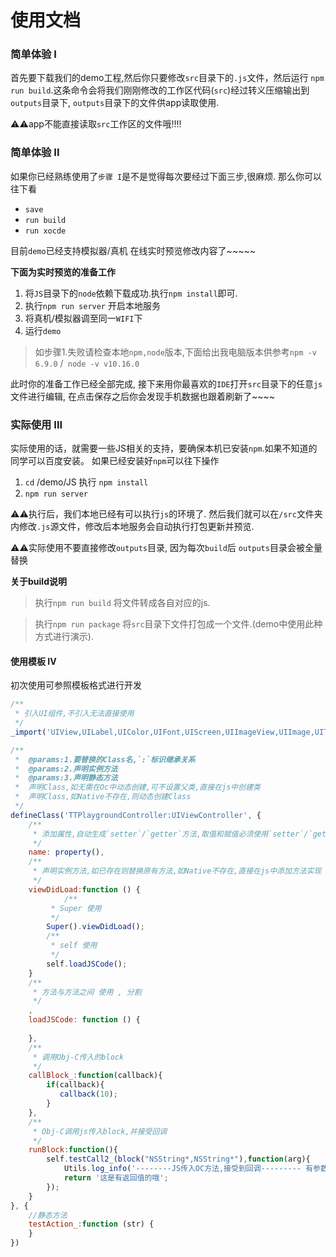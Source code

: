 # 使用文档

### 简单体验 I

首先要下载我们的demo工程,然后你只要修改`src`目录下的`.js`文件，然后运行 `npm run build`.这条命令会将我们刚刚修改的工作区代码(`src`)经过转义压缩输出到`outputs`目录下, `outputs`目录下的文件供app读取使用.

⚠️⚠️app不能直接读取`src`工作区的文件哦!!!!

### 简单体验 II
如果你已经熟练使用了`步骤 I`是不是觉得每次要经过下面三步,很麻烦. 那么你可以往下看
* `save`
* `run build`
* `run xocde`

目前`demo`已经支持模拟器/真机 在线实时预览修改内容了~~~~~

**下面为实时预览的准备工作**

1. 将`JS`目录下的`node`依赖下载成功.执行`npm install`即可.
2. 执行`npm run server` 开启本地服务
3. 将真机/模拟器调至同一`WIFI`下
4. 运行`demo`

> 如步骤1.失败请检查本地`npm,node`版本,下面给出我电脑版本供参考`npm -v  6.9.0`
/` node -v v10.16.0`


此时你的准备工作已经全部完成, 接下来用你最喜欢的`IDE`打开`src`目录下的任意`js`文件进行编辑, 在点击保存之后你会发现手机数据也跟着刷新了~~~~

### 实际使用 III

实际使用的话，就需要一些JS相关的支持，要确保本机已安装`npm`.如果不知道的同学可以百度安装。
如果已经安装好`npm`可以往下操作

1. `cd` /demo/JS  执行 `npm install`
2. `npm run server`



⚠️⚠️执行后，我们本地已经有可以执行`js`的环境了.
然后我们就可以在`/src`文件夹内修改`.js`源文件，修改后本地服务会自动执行打包更新并预览.


⚠️⚠️实际使用不要直接修改`outputs`目录, 因为每次`build`后 `outputs`目录会被全量替换

**关于build说明**
> 执行`npm run build` 将文件转成各自对应的js.

> 执行`npm run package` 将`src`目录下文件打包成一个文件.(demo中使用此种方式进行演示).

#### 使用模板 IV

初次使用可参照模板格式进行开发
```JavaScript
/**
 * 引入UI组件,不引入无法直接使用
 */ 
_import('UIView,UILabel,UIColor,UIFont,UIScreen,UIImageView,UIImage,UITapGestureRecognizer,UIButton,TTPlaygroundModel')

/**
 *  @params:1.要替换的Class名,`:`标识继承关系
 *  @params:2.声明实例方法
 *  @params:3.声明静态方法
 *  声明Class,如无需在Oc中动态创建,可不设置父类,直接在js中创建类
 *  声明Class,如Native不存在,则动态创建Class
 */
defineClass('TTPlaygroundController:UIViewController', {
    /**
	 * 添加属性,自动生成`setter`/`getter`方法,取值和赋值必须使用`setter`/`getter`方法.
	 */ 
	name: property(),
	/**
	 * 声明实例方法,如已存在则替换原有方法,如Native不存在,直接在js中添加方法实现
	 */ 
	viewDidLoad:function () {
	        /**
		 * Super 使用
		 */
		Super().viewDidLoad();
		/**
		 * self 使用
		 */ 
		self.loadJSCode();
	}
	/**
	 * 方法与方法之间 使用 , 分割
	 */
	,
	loadJSCode: function () {
  
	},
	/**
	 * 调用Obj-C传入的block
	 */
	callBlock_:function(callback){
		if(callback){
		   callback(10);
		}
	},
	/**
	 * Obj-C调用js传入block,并接受回调
	 */
	runBlock:function(){
		self.testCall2_(block("NSString*,NSString*"),function(arg){
			Utils.log_info('--------JS传入OC方法,接受到回调--------- 有参数,有返回值:string  '+arg);
			return '这是有返回值的哦';
		});
	}
}, {
	//静态方法
	testAction_:function (str) {
	}
})

```

